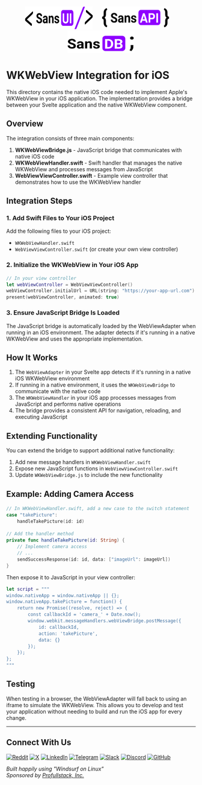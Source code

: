 <p align="center">
  <img src="../static/logos/ui/logo.sans-ui.svg" alt="Sans UI Logo" width="180" height="60" style="margin-right: 20px;" />
  <img src="../static/logos/api/logo.sans-api.svg" alt="Sans API Logo" width="180" height="60" style="margin-right: 20px;" />
  <img src="../static/logos/db/logo.sans-db.svg" alt="Sans DB Logo" width="180" height="60" />
</p>

# WKWebView Integration for iOS

This directory contains the native iOS code needed to implement Apple's WKWebView in your iOS application. The implementation provides a bridge between your Svelte application and the native WKWebView component.

## Overview

The integration consists of three main components:

1. **WKWebViewBridge.js** - JavaScript bridge that communicates with native iOS code
2. **WKWebViewHandler.swift** - Swift handler that manages the native WKWebView and processes messages from JavaScript
3. **WebViewViewController.swift** - Example view controller that demonstrates how to use the WKWebView handler

## Integration Steps

### 1. Add Swift Files to Your iOS Project

Add the following files to your iOS project:
- `WKWebViewHandler.swift`
- `WebViewViewController.swift` (or create your own view controller)

### 2. Initialize the WKWebView in Your iOS App

```swift
// In your view controller
let webViewController = WebViewViewController()
webViewController.initialUrl = URL(string: "https://your-app-url.com")!
present(webViewController, animated: true)
```

### 3. Ensure JavaScript Bridge Is Loaded

The JavaScript bridge is automatically loaded by the WebViewAdapter when running in an iOS environment. The adapter detects if it's running in a native WKWebView and uses the appropriate implementation.

## How It Works

1. The `WebViewAdapter` in your Svelte app detects if it's running in a native iOS WKWebView environment
2. If running in a native environment, it uses the `WKWebViewBridge` to communicate with the native code
3. The `WKWebViewHandler` in your iOS app processes messages from JavaScript and performs native operations
4. The bridge provides a consistent API for navigation, reloading, and executing JavaScript

## Extending Functionality

You can extend the bridge to support additional native functionality:

1. Add new message handlers in `WKWebViewHandler.swift`
2. Expose new JavaScript functions in `WebViewViewController.swift`
3. Update `WKWebViewBridge.js` to include the new functionality

## Example: Adding Camera Access

```swift
// In WKWebViewHandler.swift, add a new case to the switch statement
case "takePicture":
    handleTakePicture(id: id)

// Add the handler method
private func handleTakePicture(id: String) {
    // Implement camera access
    // ...
    sendSuccessResponse(id: id, data: ["imageUrl": imageUrl])
}
```

Then expose it to JavaScript in your view controller:

```swift
let script = """
window.nativeApp = window.nativeApp || {};
window.nativeApp.takePicture = function() {
    return new Promise((resolve, reject) => {
        const callbackId = 'camera_' + Date.now();
        window.webkit.messageHandlers.webViewBridge.postMessage({
            id: callbackId,
            action: 'takePicture',
            data: {}
        });
    });
};
"""
```

## Testing

When testing in a browser, the WebViewAdapter will fall back to using an iframe to simulate the WKWebView. This allows you to develop and test your application without needing to build and run the iOS app for every change.

---

## Connect With Us

[![Reddit](https://img.shields.io/badge/Reddit-FF4500?style=for-the-badge&logo=reddit&logoColor=white)](https://www.reddit.com/r/sans_ui/)
[![X](https://img.shields.io/badge/X-000000?style=for-the-badge&logo=x&logoColor=white)](https://x.com/profullstackinc)
[![LinkedIn](https://img.shields.io/badge/LinkedIn-0077B5?style=for-the-badge&logo=linkedin&logoColor=white)](https://www.linkedin.com/company/profullstackinc)
[![Telegram](https://img.shields.io/badge/Telegram-2CA5E0?style=for-the-badge&logo=telegram&logoColor=white)](https://t.me/+VGCI_sR-guhmNTNh)
[![Slack](https://img.shields.io/badge/Slack-4A154B?style=for-the-badge&logo=slack&logoColor=white)](https://join.slack.com/t/profullstackinc/shared_invite/zt-2d9c842fk-jo848We~tDajW9nn6DEggw)
[![Discord](https://img.shields.io/badge/Discord-5865F2?style=for-the-badge&logo=discord&logoColor=white)](https://discord.gg/XXvzu4G4)
[![GitHub](https://img.shields.io/badge/GitHub-181717?style=for-the-badge&logo=github&logoColor=white)](https://github.com/profullstack)

*Built happily using "Windsurf on Linux"*  
*Sponsored by [Profullstack, Inc.](https://profullstack.com)*
